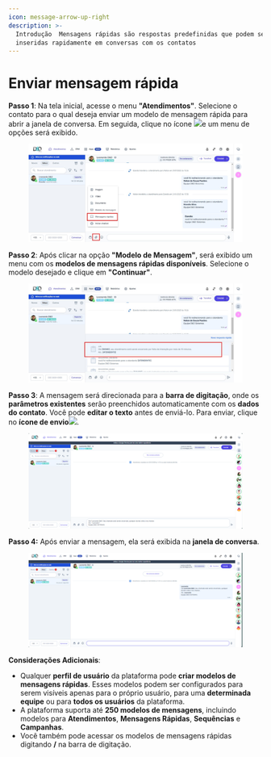 ```yaml
---
icon: message-arrow-up-right
description: >-
  Introdução  Mensagens rápidas são respostas predefinidas que podem ser
  inseridas rapidamente em conversas com os contatos
---
```


# Enviar mensagem rápida

**Passo 1**: Na tela inicial, acesse o menu **"Atendimentos"**. Selecione o contato para o qual deseja enviar um modelo de mensagem rápida para abrir a janela de conversa. Em seguida, clique no ícone ![](https://docs.helena.app/~gitbook/image?url=https%3A%2F%2F3176979156-files.gitbook.io%2F%7E%2Ffiles%2Fv0%2Fb%2Fgitbook-x-prod.appspot.com%2Fo%2Fspaces%252F3HTAyLM7hzj1t6Nt4ii2%252Fuploads%252Fqs6mLDCkFRFNy7EoJUMs%252Fimage.png%3Falt%3Dmedia%26token%3D48dfb207-6f94-4cba-ab69-7274f9009462\&width=300\&dpr=4\&quality=100\&sign=7e39c2b7\&sv=2)e um menu de opções será exibido.

<figure><img src="../../../.gitbook/assets/Passo 1 (1).jpg" alt=""><figcaption></figcaption></figure>

**Passo 2**: Após clicar na opção **"Modelo de Mensagem"**, será exibido um menu com os **modelos de mensagens rápidas disponíveis**. Selecione o modelo desejado e clique em **"Continuar"**.

<figure><img src="../../../.gitbook/assets/Passo 2 (1).jpg" alt=""><figcaption></figcaption></figure>

**Passo 3**: A mensagem será direcionada para a **barra de digitação**, onde os **parâmetros existentes** serão preenchidos automaticamente com os **dados do contato**. Você pode **editar o texto** antes de enviá-lo. Para enviar, clique no **ícone de envio**![](https://docs.helena.app/~gitbook/image?url=https%3A%2F%2F3176979156-files.gitbook.io%2F%7E%2Ffiles%2Fv0%2Fb%2Fgitbook-x-prod.appspot.com%2Fo%2Fspaces%252F3HTAyLM7hzj1t6Nt4ii2%252Fuploads%252FLOIip1wzhN1bEKgERXYv%252Fimage.png%3Falt%3Dmedia%26token%3D393e5dd8-a9e4-4eb7-bf04-8c7053a9069d\&width=300\&dpr=4\&quality=100\&sign=d4172f49\&sv=2).

<figure><img src="../../../.gitbook/assets/image (30) (1) (1) (1) (1) (1).png" alt=""><figcaption></figcaption></figure>

**Passo 4:** Após enviar a mensagem, ela será exibida na **janela de conversa**.

<figure><img src="../../../.gitbook/assets/image (1) (1) (1) (1) (1) (1) (1) (1) (1) (1) (1) (1) (1) (1) (1) (1) (1) (1).png" alt=""><figcaption></figcaption></figure>

**Considerações Adicionais**:

* Qualquer **perfil de usuário** da plataforma pode **criar modelos de mensagens rápidas**. Esses modelos podem ser configurados para serem visíveis apenas para o próprio usuário, para uma **determinada equipe** ou para **todos os usuários** da plataforma.
* A plataforma suporta até **250 modelos de mensagens**, incluindo modelos para **Atendimentos**, **Mensagens Rápidas**, **Sequências** e **Campanhas**.
* Você também pode acessar os modelos de mensagens rápidas digitando **/** na barra de digitação.

